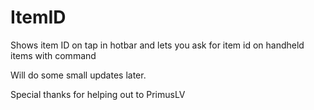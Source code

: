 # ItemID
Shows item ID on tap in hotbar and lets you ask for item id on handheld items with command

Will do some small updates later.

Special thanks for helping out to PrimusLV
